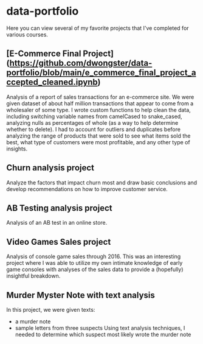 # data-portfolio

Here you can view several of my favorite projects that I've completed for various courses.

## [E-Commerce Final Project] (https://github.com/dwongster/data-portfolio/blob/main/e_commerce_final_project_accepted_cleaned.ipynb)
Analysis of a report of sales transactions for an e-commerce site.  We were given dataset of about half million transactions that appear to come from a wholesaler of some type.  I wrote custom functions to help clean the data, including switching variable names from camelCased to snake_cased, analyzing nulls as percentages of whole (as a way to help determine whether to delete). I had to account for outliers and duplicates before analyzing the range of products that were sold to see what items sold the best, what type of customers were most profitable, and any other type of insights.

## Churn analysis project
Analyze the factors that impact churn most and draw basic conclusions and develop recommendations on how to improve customer service.

## AB Testing analysis project
Analysis of an AB test in an online store.

## Video Games Sales project
Analysis of console game sales through 2016.  This was an interesting project where I was able to utilize my own intimate knowledge of early game consoles with analyses of the sales data to provide a (hopefully) insightful breakdown.

## Murder Myster Note with text analysis
In this project, we were given texts:
* a murder note
* sample letters from three suspects
Using text analysis techniques, I needed
 to determine which suspect most likely wrote the murder note
